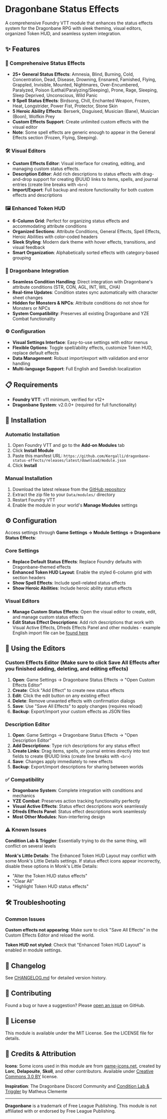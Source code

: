 # Dragonbane Status Effects

A comprehensive Foundry VTT module that enhances the status effects system for the Dragonbane RPG with sleek theming, visual editors, organized Token HUD, and seamless system integration.

## ✨ Features

### 🎨 Comprehensive Status Effects
- **25+ General Status Effects**: Amnesia, Blind, Burning, Cold, Concentration, Dead, Disease, Drowning, Ensnared, Famished, Flying, Grappled, Invisible, Mounted, Nightmares, Over-Encumbered, Paralyzed, Poison (Lethal/Paralyzing/Sleeping), Prone, Rage, Sleeping, Sleep Deprived, Unconscious, Wild Panic
- **9 Spell Status Effects**: Birdsong, Chill, Enchanted Weapon, Frozen, Heat, Longstrider, Power Fist, Protector, Stone Skin
- **5 Heroic Ability Effects**: Berserk, Disguised, Musician (Bane), Musician (Boon), Wolfkin Prey
- **Custom Effects Support**: Create unlimited custom effects with the visual editor
- **Note**: Some spell effects are generic enough to appear in the General Effects section (Frozen, Flying, Sleeping).

### 🛠️ Visual Editors
- **Custom Effects Editor**: Visual interface for creating, editing, and managing custom status effects.
- **Description Editor**: Add rich descriptions to status effects with drag-and-drop support for creating @UUID links to items, spells, and journal entries (create line breaks with `<br>`)
- **Import/Export**: Full backup and restore functionality for both custom effects and descriptions

### 🖼️ Enhanced Token HUD
- **6-Column Grid**: Perfect for organizing status effects and accommodating attribute conditions
- **Organized Sections**: Attribute Conditions, General Effects, Spell Effects, Heroic Abilities with color-coded headers
- **Sleek Styling**: Modern dark theme with hover effects, transitions, and visual feedback
- **Smart Organization**: Alphabetically sorted effects with category-based grouping

### 🐉 Dragonbane Integration
- **Seamless Condition Handling**: Direct integration with Dragonbane's attribute conditions (STR, CON, AGL, INT, WIL, CHA)
- **Real-time Updates**: Condition states sync automatically with character sheet changes
- **Hidden for Monsters & NPCs**: Attribute conditions do not show for Monsters or NPCs
- **System Compatibility**: Preserves all existing Dragonbane and YZE Combat functionality

### ⚙️ Configuration
- **Visual Settings Interface**: Easy-to-use settings with editor menus
- **Flexible Options**: Toggle spell/ability effects, customize Token HUD, replace default effects
- **Data Management**: Robust import/export with validation and error handling
- **Multi-language Support**: Full English and Swedish localization

## 📋 Requirements

- **Foundry VTT**: v11 minimum, verified for v12+
- **Dragonbane System**: v2.0.0+ (required for full functionality)

## 🚀 Installation

### Automatic Installation
1. Open Foundry VTT and go to the **Add-on Modules** tab
2. Click **Install Module**
3. Paste this manifest URL: `https://github.com/Kergalli/dragonbane-status-effects/releases/latest/download/module.json`
4. Click **Install**

### Manual Installation
1. Download the latest release from the [GitHub repository](https://github.com/Kergalli/dragonbane-status-effects)
2. Extract the zip file to your `Data/modules/` directory
3. Restart Foundry VTT
4. Enable the module in your world's **Manage Modules** settings

## ⚙️ Configuration

Access settings through **Game Settings → Module Settings → Dragonbane Status Effects**:

### Core Settings
- **Replace Default Status Effects**: Replace Foundry defaults with Dragonbane-themed effects
- **Enhanced Token HUD Layout**: Enable the styled 6-column grid with section headers
- **Show Spell Effects**: Include spell-related status effects
- **Show Heroic Abilities**: Include heroic ability status effects

### Visual Editors
- **Manage Custom Status Effects**: Open the visual editor to create, edit, and manage custom status effects
- **Edit Status Effect Descriptions**: Add rich descriptions that work with Visual Active Effects, Dfreds Effects Panel and other modules - example English import file can be [found here](https://www.dropbox.com/scl/fi/6heeaoc5x43nepq5tbyri/dragonbane-status-descriptions-2025-08-28.json?rlkey=vykv4gfcciogwvrqcaflexig2&dl=0) 

## 🎯 Using the Editors

### Custom Effects Editor (Make sure to click Save All Effects after you finished adding, deleting, and editing effects)
1. **Open**: Game Settings → Dragonbane Status Effects → "Open Custom Effects Editor"
2. **Create**: Click "Add Effect" to create new status effects
3. **Edit**: Click the edit button on any existing effect
4. **Delete**: Remove unwanted effects with confirmation dialogs
5. **Save**: Use "Save All Effects" to apply changes (requires reload)
6. **Backup**: Export/import your custom effects as JSON files

### Description Editor  
1. **Open**: Game Settings → Dragonbane Status Effects → "Open Description Editor"
2. **Add Descriptions**: Type rich descriptions for any status effect
3. **Create Links**: Drag items, spells, or journal entries directly into text fields to create @UUID links (create line breaks with `<br>`)
4. **Save**: Changes apply immediately to new effects
5. **Backup**: Export/import descriptions for sharing between worlds

### ✅ Compatibility
- **Dragonbane System**: Complete integration with conditions and mechanics  
- **YZE Combat**: Preserves action tracking functionality perfectly
- **Visual Active Effects**: Status effect descriptions work seamlessly
- **Dfreds Effects Panel**: Status effect descriptions work seamlessly
- **Most Other Modules**: Non-interfering design

### ⚠️ Known Issues

**Condition Lab & Triggler**: Essentially trying to do the same thing, will conflict on several levels 

**Monk's Little Details**: The Enhanced Token HUD Layout may conflict with some Monk's Little Details settings. If status effect icons appear incorrectly, disable these options in Monk's Little Details:
- "Alter the Token HUD status effects"  
- "Clear All"
- "Highlight Token HUD status effects"

## 🛠️ Troubleshooting

### Common Issues

**Custom effects not appearing**: Make sure to click "Save All Effects" in the Custom Effects Editor and reload the world.

**Token HUD not styled**: Check that "Enhanced Token HUD Layout" is enabled in module settings.

## 📝 Changelog

See [CHANGELOG.md](CHANGELOG.md) for detailed version history.

## 🤝 Contributing

Found a bug or have a suggestion? Please [open an issue](https://github.com/Kergalli/dragonbane-status-effects/issues) on GitHub.

## 📄 License

This module is available under the MIT License. See the LICENSE file for details.

## 🎨 Credits & Attribution

**Icons**: Some icons used in this module are from [game-icons.net](https://game-icons.net), created by **Lorc**, **Delapouite**, **Skoll**, and other contributors. Available under [Creative Commons 3.0 BY](https://creativecommons.org/licenses/by/3.0/) license.

**Inspiration**: The Dragonbane Discord Community and [Condition Lab & Triggler](https://foundryvtt.com/packages/condition-lab-triggler) by Matheus Clemente

---

**Dragonbane** is a trademark of Free League Publishing. This module is not affiliated with or endorsed by Free League Publishing.
